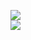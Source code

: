 [![](https://img.shields.io/badge/Made%20With-Github%20Spray-lightgrey.svg?style=for-the-badge&logo=github)](https://github.com/Annihil/github-spray#16959)  
[![](https://i.imgur.com/2DrTn0Z.gif)](https://github.com/Annihil/github-spray)